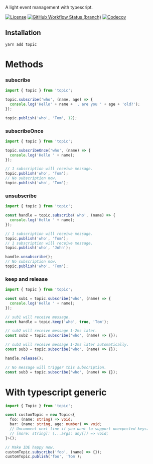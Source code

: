 A light event management with typescript.

[![License](https://img.shields.io/github/license/fwh1990/topic)](https://github.com/fwh1990/topic/blob/master/LICENSE)
[![GitHub Workflow Status (branch)](https://img.shields.io/github/workflow/status/fwh1990/topic/CI/master)](https://github.com/fwh1990/topic/actions)
[![Codecov](https://img.shields.io/codecov/c/github/fwh1990/topic)](https://codecov.io/gh/fwh1990/topic)


## Installation
````
yarn add topic
````

# Methods

### subscribe
```typescript
import { topic } from 'topic';

topic.subscribe('who', (name, age) => {
  console.log('Hello' + name + ', are you ' + age + 'old?');
});

topic.publish('who', 'Tom', 12);
```

### subscribeOnce
```typescript
import { topic } from 'topic';

topic.subscribeOnce('who', (name) => {
  console.log('Hello ' + name);
});

// 1 subscription will receive message.
topic.publish('who', 'Tom');
// No subscription now.
topic.publish('who', 'Tom');
```

### unsubscribe
```typescript
import { topic } from 'topic';

const handle = topic.subscribe('who', (name) => {
  console.log('Hello ' + name);
});

// 1 subscription will receive message.
topic.publish('who', 'Tom');
// 1 subscription will receive message.
topic.publish('who', 'John');

handle.unsubscribe();
// No subscription now.
topic.publish('who', 'Tom');
```

### keep and release

```typescript
import { topic } from 'topic';

const sub1 = topic.subscribe('who', (name) => {
  console.log('Hello ' + name);
});

// sub1 will receive message.
const handle = topic.keep('who', true, 'Tom');

// sub2 will receive message 1-2ms later.
const sub2 = topic.subscribe('who', (name) => {});

// sub3 will receive message 1-2ms later automatically.
const sub3 = topic.subscribe('who', (name) => {});

handle.release();

// No message will trigger this subscription.
const sub3 = topic.subscribe('who', (name) => {});
```

# With typescript generic
```typescript
import { Topic } from 'topic';

const customTopic = new Topic<{
  foo: (name: string) => void;
  bar: (name: string, age: number) => void;
  // Uncomment next line if you want to support unexpected keys.
  // [more: string]: (...args: any[]) => void;
}>();

// Make IDE happy now.
customTopic.subscribe('foo', (name) => {});
customTopic.publish('foo', 'Tom');
```
